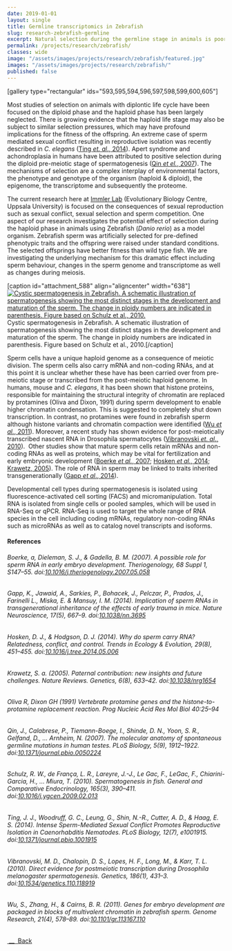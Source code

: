 ```yaml
---
date: 2019-01-01
layout: single
title: Germline transcriptomics in Zebrafish
slug: research-zebrafish-germline
excerpt: Natural selection during the germline stage in animals is poorly understood, but there is accumulating evidence that this may play an important role.
permalink: /projects/research/zebrafish/
classes: wide
image: "/assets/images/projects/research/zebrafish/featured.jpg"
images: "/assets/images/projects/research/zebrafish/"
published: false
---
```



[gallery type="rectangular" ids="593,595,594,596,597,598,599,600,605"]

Most studies of selection on animals with diplontic life cycle have been focused on the diploid phase and the haploid phase has been largely neglected. There is growing evidence that the haploid life stage may also be subject to similar selection pressures, which may have profound implications for the fitness of the offspring. An extreme case of sperm mediated sexual conflict resulting in reproductive isolation was recently described in _C. elegans_ ([Ting _et. al_., 2014](http://journals.plos.org/plosbiology/article?id=10.1371/journal.pbio.1001915)). Apert syndrome and achondroplasia in humans have been attributed to positive selection during the diploid pre-meiotic stage of spermatogenesis ([Qin _et el._, 2007](http://journals.plos.org/plosbiology/article?id=10.1371/journal.pbio.0050224)). The mechanisms of selection are a complex interplay of environmental factors, the phenotype and genotype of the organism (haploid & diploid), the epigenome, the transcriptome and subsequently the proteome.

The current research here at [Immler Lab](http://www.ieg.uu.se/evolutionary-biology/immler/) (Evolutionary Biology Centre, Uppsala University) is focused on the consequences of sexual reproduction such as sexual conflict, sexual selection and sperm competition. One aspect of our research investigates the potential effect of selection during the haploid phase in animals using Zebrafish (_Danio rerio_) as a model organism. Zebrafish sperm was artificially selected for pre-defined phenotypic traits and the offspring were raised under standard conditions. The selected offsprings have better fitness than wild type fish. We are investigating the underlying mechanism for this dramatic effect including sperm behaviour, changes in the sperm genome and transcriptome as well as changes during meiosis.

[caption id="attachment_588" align="aligncenter" width="638"][![Cystic spermatogenesis in Zebrafish. A schematic illustration of spermatogenesis showing the most distinct stages in the development and maturation of the sperm. The change in ploidy numbers are indicated in parenthesis. Figure based on Schulz et al., 2010.](http://www.roymfrancis.com/wp-content/uploads/2015/09/ZebrafishSpermDevelopment_horiz-1024x186.jpg)](http://www.roymfrancis.com/wp-content/uploads/2015/09/ZebrafishSpermDevelopment_horiz.jpg) Cystic spermatogenesis in Zebrafish. A schematic illustration of spermatogenesis showing the most distinct stages in the development and maturation of the sperm. The change in ploidy numbers are indicated in parenthesis. Figure based on Schulz et al., 2010.[/caption]

Sperm cells have a unique haploid genome as a consequence of meiotic division. The sperm cells also carry mRNA and non-coding RNAs, and at this point it is unclear whether these have has been carried over from pre-meiotic stage or transcribed from the post-meiotic haploid genome. In humans, mouse and _C. elegans_, it has been shown that histone proteins, responsible for maintaining the structural integrity of chromatin are replaced by protamines (Oliva and Dixon, 1991) during sperm development to enable higher chromatin condensation. This is suggested to completely shut down transcription. In contrast, no protamines were found in zebrafish sperm although histone variants and chromatin compaction were identified ([Wu _et al._, 2011](http://genome.cshlp.org/content/21/4/578)). Moreover, a recent study has shown evidence for post-meiotically transcribed nascent RNA in Drosophila spermatocytes ([Vibranovski _et. al_., 2010](http://www.genetics.org/content/186/1/431)).  Other studies show that mature sperm cells retain mRNAs and non-coding RNAs as well as proteins, which may be vital for fertilization and early embryonic development ([Boerke _et al._, 2007](http://www.sciencedirect.com/science/article/pii/S0093691X07003068); [Hosken _et al._, 2014](http://www.sciencedirect.com/science/article/pii/S0169534714001098); [Krawetz, 2005](http://www.nature.com/nrg/journal/v6/n8/full/nrg1654.html)). The role of RNA in sperm may be linked to traits inherited transgenerationally ([Gapp _et al_., 2014](http://www.nature.com/neuro/journal/v17/n5/full/nn.3695.html)).

Developmental cell types during spermatogenesis is isolated using fluorescence-activated cell sorting (FACS) and micromanipulation. Total RNA is isolated from single cells or pooled samples, which will be used in RNA-Seq or qPCR. RNA-Seq is used to target the whole range of RNA species in the cell including coding mRNAs, regulatory non-coding RNAs such as microRNAs as well as to catalog novel transcripts and isoforms.



#### References





###### Boerke, a, Dieleman, S. J., & Gadella, B. M. (2007). A possible role for sperm RNA in early embryo development. _Theriogenology_, 68 Suppl 1, S147–55. doi:[10.1016/j.theriogenology.2007.05.058](http://www.sciencedirect.com/science/article/pii/S0093691X07003068)





###### Gapp, K., Jawaid, A., Sarkies, P., Bohacek, J., Pelczar, P., Prados, J., Farinelli L., Miska, E. & Mansuy, I. M. (2014). Implication of sperm RNAs in transgenerational inheritance of the effects of early trauma in mice. _Nature Neuroscience_, 17(5), 667–9. doi:[10.1038/nn.3695](http://www.nature.com/neuro/journal/v17/n5/full/nn.3695.html)





###### Hosken, D. J., & Hodgson, D. J. (2014). Why do sperm carry RNA? Relatedness, conflict, and control. _Trends in Ecology & Evolution_, 29(8), 451–455. doi:[10.1016/j.tree.2014.05.006](http://www.sciencedirect.com/science/article/pii/S0169534714001098)





###### Krawetz, S. a. (2005). Paternal contribution: new insights and future challenges. _Nature Reviews. Genetics_, 6(8), 633–42. doi:[10.1038/nrg1654](http://www.nature.com/nrg/journal/v6/n8/full/nrg1654.html)





###### Oliva R, Dixon GH (1991) Vertebrate protamine genes and the histone-to-protamine replacement reaction. _Prog Nucleic Acid Res Mol Biol_ 40:25–94





###### Qin, J., Calabrese, P., Tiemann-Boege, I., Shinde, D. N., Yoon, S. R., Gelfand, D., … Arnheim, N. (2007). The molecular anatomy of spontaneous germline mutations in human testes. _PLoS Biology_, 5(9), 1912–1922. doi:[10.1371/journal.pbio.0050224](http://journals.plos.org/plosbiology/article?id=10.1371/journal.pbio.0050224)





###### Schulz, R. W., de França, L. R., Lareyre, J.-J., Le Gac, F., LeGac, F., Chiarini-Garcia, H., … Miura, T. (2010). Spermatogenesis in fish. _General and Comparative Endocrinology_, 165(3), 390–411. doi:[10.1016/j.ygcen.2009.02.013](http://www.sciencedirect.com/science/article/pii/S0016648009000744)





###### Ting, J. J., Woodruff, G. C., Leung, G., Shin, N.-R., Cutter, A. D., & Haag, E. S. (2014). Intense Sperm-Mediated Sexual Conflict Promotes Reproductive Isolation in Caenorhabditis Nematodes. _PLoS Biology_, 12(7), e1001915. doi:[10.1371/journal.pbio.1001915](http://journals.plos.org/plosbiology/article?id=10.1371/journal.pbio.1001915)





###### Vibranovski, M. D., Chalopin, D. S., Lopes, H. F., Long, M., & Karr, T. L. (2010). Direct evidence for postmeiotic transcription during Drosophila melanogaster spermatogenesis. _Genetics_, 186(1), 431–3. doi:[10.1534/genetics.110.118919](http://www.genetics.org/content/186/1/431)





###### Wu, S., Zhang, H., & Cairns, B. R. (2011). Genes for embryo development are packaged in blocks of multivalent chromatin in zebrafish sperm. _Genome Research_, 21(4), 578–89. doi:[10.1101/gr.113167.110](http://genome.cshlp.org/content/21/4/578)





[ __  Back](http://www.roymfrancis.com/research-projects/)
